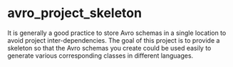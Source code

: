 # avro_project_skeleton
It is generally a good practice to store Avro schemas in a single location to avoid project inter-dependencies. The goal of this project is to provide a skeleton so that the Avro schemas you create could be used easily to generate various corresponding classes in different languages.
